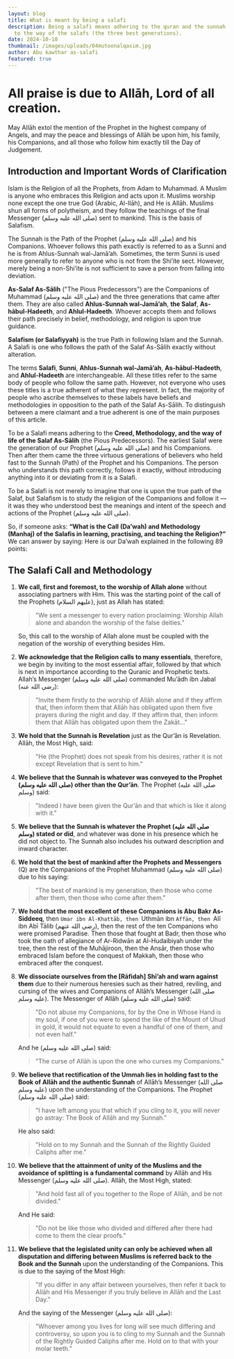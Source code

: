 ```yaml
---
layout: blog
title: What is meant by being a salafi
description: Being a salafi means adhering to the quran and the sunnah according
  to the way of the salafs (the three best generations).
date: 2024-10-10
thumbnail: /images/uploads/04mutoonalqasim.jpg
author: Abu kawthar as-salafi
featured: true
---
```

# All praise is due to Allāh, Lord of all creation. 

May Allāh extol the mention of the Prophet in the highest company of Angels, and may the peace and blessings of Allāh be upon him, his family, his Companions, and all those who follow him exactly till the Day of Judgement.

## Introduction and Important Words of Clarification 

Islam is the Religion of all the Prophets, from Adam to Muhammad. A Muslim is anyone who embraces this Religion and acts upon it. Muslims worship none except the one true God (Arabic, Al-Ilāh), and He is Allāh. Muslims shun all forms of polytheism, and they follow the teachings of the final Messenger (صلى الله عليه وسلم) sent to mankind. This is the basis of Salafism.

The Sunnah is the Path of the Prophet (صلى الله عليه وسلم) and his Companions. Whoever follows this path exactly is referred to as a Sunni and he is from Ahlus-Sunnah wal-Jamā’ah. Sometimes, the term Sunni is used more generally to refer to anyone who is not from the Shi’ite sect. However, merely being a non-Shi’ite is not sufficient to save a person from falling into deviation.

**As-Salaf As-Sālih** ("The Pious Predecessors") are the Companions of Muhammad (صلى الله عليه وسلم) and the three generations that came after them. They are also called **Ahlus-Sunnah wal-Jamā’ah**, **the Salaf**, **As-hābul-Hadeeth**, and **Ahlul-Hadeeth**. Whoever accepts them and follows their path precisely in belief, methodology, and religion is upon true guidance.

**Salafism (or Salafiyyah)** is the true Path in following Islam and the Sunnah. A Salafi is one who follows the path of the Salaf As-Sālih exactly without alteration.

The terms **Salafi**, **Sunni**, **Ahlus-Sunnah wal-Jamā’ah**, **As-hābul-Hadeeth**, and **Ahlul-Hadeeth** are interchangeable. All these titles refer to the same body of people who follow the same path. However, not everyone who uses these titles is a true adherent of what they represent. In fact, the majority of people who ascribe themselves to these labels have beliefs and methodologies in opposition to the path of the Salaf As-Sālih. To distinguish between a mere claimant and a true adherent is one of the main purposes of this article.

To be a Salafi means adhering to the **Creed, Methodology, and the way of life of the Salaf As-Sālih** (the Pious Predecessors). The earliest Salaf were the generation of our Prophet (صلى الله عليه وسلم) and his Companions. Then after them came the three virtuous generations of believers who held fast to the Sunnah (Path) of the Prophet and his Companions. The person who understands this path correctly, follows it exactly, without introducing anything into it or deviating from it is a Salafi. 

To be a Salafi is not merely to imagine that one is upon the true path of the Salaf, but Salafism is to study the religion of the Companions and follow it — it was they who understood best the meanings and intent of the speech and actions of the Prophet (صلى الله عليه وسلم). 

So, if someone asks: **“What is the Call (Da’wah) and Methodology (Manhaj) of the Salafis in learning, practising, and teaching the Religion?”** We can answer by saying: Here is our Da’wah explained in the following 89 points:

## The Salafi Call and Methodology

1. **We call, first and foremost, to the worship of Allah alone** without associating partners with Him. This was the starting point of the call of the Prophets (عليهم السلام), just as Allah has stated: 

   > "We sent a messenger to every nation proclaiming: Worship Allah alone and abandon the worship of the false deities."

   So, this call to the worship of Allah alone must be coupled with the negation of the worship of everything besides Him.

2. **We acknowledge that the Religion calls to many essentials**, therefore, we begin by inviting to the most essential affair, followed by that which is next in importance according to the Quranic and Prophetic texts. Allah’s Messenger (صلى الله عليه وسلم) commanded Mu’ādh ibn Jabal (رضي الله عنه): 

   > "Invite them firstly to the worship of Allāh alone and if they affirm that, then inform them that Allāh has obligated upon them five prayers during the night and day. If they affirm that, then inform them that Allāh has obligated upon them the Zakāt…"

3. **We hold that the Sunnah is Revelation** just as the Qur’ān is Revelation. Allāh, the Most High, said: 

   > "He (the Prophet) does not speak from his desires, rather it is not except Revelation that is sent to him."

4. **We believe that the Sunnah is whatever was conveyed to the Prophet (صلى الله عليه وسلم) other than the Qur’ān**. The Prophet (صلى الله عليه وسلم) said: 

   > "Indeed I have been given the Qur’ān and that which is like it along with it."

5. **We believe that the Sunnah is whatever the Prophet (صلى الله عليه وسلم) stated or did**, and whatever was done in his presence which he did not object to. The Sunnah also includes his outward description and inward character.

6. **We hold that the best of mankind after the Prophets and Messengers** (Q) are the Companions of the Prophet Muhammad (صلى الله عليه وسلم) due to his saying: 

   > "The best of mankind is my generation, then those who come after them, then those who come after them."

7. **We hold that the most excellent of these Companions is Abu Bakr As-Siddeeq**, then `Umar ibn Al-Khattāb, then `Uthmān ibn `Affān, then `Alī ibn Abī Tālib (رضي الله عنهم), then the rest of the ten Companions who were promised Paradise. Then those that fought at Badr, then those who took the oath of allegiance of Ar-Ridwān at Al-Hudaibiyah under the tree, then the rest of the Muhājiroon, then the Ansār, then those who embraced Islam before the conquest of Makkah, then those who embraced after the conquest.

8. **We dissociate ourselves from the [Rāfidah] Shī’ah and warn against them** due to their numerous heresies such as their hatred, reviling, and cursing of the wives and Companions of Allāh’s Messenger (صلى الله عليه وسلم). The Messenger of Allāh (صلى الله عليه وسلم) said: 

   > "Do not abuse my Companions, for by the One in Whose Hand is my soul, if one of you were to spend the like of the Mount of Uhud in gold, it would not equate to even a handful of one of them, and not even half." 

   And he (صلى الله عليه وسلم) said: 

   > "The curse of Allāh is upon the one who curses my Companions."

9. **We believe that rectification of the Ummah lies in holding fast to the Book of Allāh and the authentic Sunnah** of Allāh’s Messenger (صلى الله عليه وسلم) upon the understanding of the Companions. The Prophet (صلى الله عليه وسلم) said: 

   > "I have left among you that which if you cling to it, you will never go astray: The Book of Allāh and my Sunnah."

   He also said: 

   > "Hold on to my Sunnah and the Sunnah of the Rightly Guided Caliphs after me."

10. **We believe that the attainment of unity of the Muslims and the avoidance of splitting is a fundamental command** by Allāh and His Messenger (صلى الله عليه وسلم). Allāh, the Most High, stated: 

    > "And hold fast all of you together to the Rope of Allāh, and be not divided."

    And He said: 

    > "Do not be like those who divided and differed after there had come to them the clear proofs."

11. **We believe that the legislated unity can only be achieved when all disputation and differing between Muslims is referred back to the Book and the Sunnah** upon the understanding of the Companions. This is due to the saying of the Most High: 

    > "If you differ in any affair between yourselves, then refer it back to Allāh and His Messenger if you truly believe in Allāh and the Last Day."

    And the saying of the Messenger (صلى الله عليه وسلم): 

    > "Whoever among you lives for long will see much differing and controversy, so upon you is to cling to my Sunnah and the Sunnah of the Rightly Guided Caliphs after me. Hold on to that with your molar teeth."
